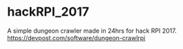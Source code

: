 # hackRPI_2017
A simple dungeon crawler made in 24hrs for hack RPI 2017.
https://devpost.com/software/dungeon-crawlrpi
